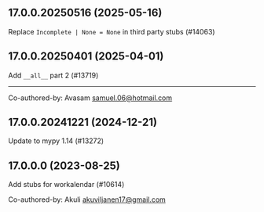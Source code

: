 ## 17.0.0.20250516 (2025-05-16)

Replace `Incomplete | None = None` in third party stubs (#14063)

## 17.0.0.20250401 (2025-04-01)

Add `__all__` part 2 (#13719)

---------

Co-authored-by: Avasam <samuel.06@hotmail.com>

## 17.0.0.20241221 (2024-12-21)

Update to mypy 1.14 (#13272)

## 17.0.0.0 (2023-08-25)

Add stubs for workalendar (#10614)

Co-authored-by: Akuli <akuviljanen17@gmail.com>

